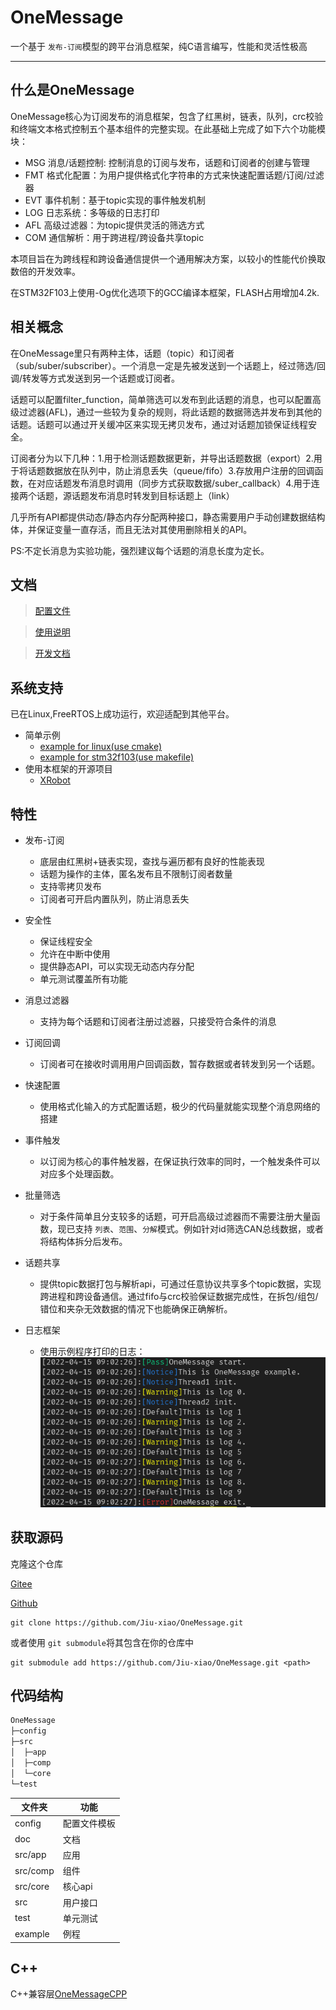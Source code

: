 # OneMessage

一个基于 `发布-订阅`模型的跨平台消息框架，纯C语言编写，性能和灵活性极高

------------------------------------------------------------------------

## 什么是OneMessage

OneMessage核心为订阅发布的消息框架，包含了红黑树，链表，队列，crc校验和终端文本格式控制五个基本组件的完整实现。在此基础上完成了如下六个功能模块：

* MSG 消息/话题控制: 控制消息的订阅与发布，话题和订阅者的创建与管理
* FMT 格式化配置：为用户提供格式化字符串的方式来快速配置话题/订阅/过滤器
* EVT 事件机制：基于topic实现的事件触发机制
* LOG 日志系统：多等级的日志打印
* AFL 高级过滤器：为topic提供灵活的筛选方式
* COM 通信解析：用于跨进程/跨设备共享topic

本项目旨在为跨线程和跨设备通信提供一个通用解决方案，以较小的性能代价换取数倍的开发效率。

在STM32F103上使用-Og优化选项下的GCC编译本框架，FLASH占用增加4.2k.

## 相关概念

在OneMessage里只有两种主体，话题（topic）和订阅者（sub/suber/subscriber）。一个消息一定是先被发送到一个话题上，经过筛选/回调/转发等方式发送到另一个话题或订阅者。

话题可以配置filter_function，简单筛选可以发布到此话题的消息，也可以配置高级过滤器(AFL)，通过一些较为复杂的规则，将此话题的数据筛选并发布到其他的话题。话题可以通过开关缓冲区来实现无拷贝发布，通过对话题加锁保证线程安全。

订阅者分为以下几种：1.用于检测话题数据更新，并导出话题数据（export）2.用于将话题数据放在队列中，防止消息丢失（queue/fifo）3.存放用户注册的回调函数，在对应话题发布消息时调用（同步方式获取数据/suber_callback）4.用于连接两个话题，源话题发布消息时转发到目标话题上（link）

几乎所有API都提供动态/静态内存分配两种接口，静态需要用户手动创建数据结构体，并保证变量一直存活，而且无法对其使用删除相关的API。

PS:不定长消息为实验功能，强烈建议每个话题的消息长度为定长。

## 文档

> [配置文件](https://github.com/Jiu-xiao/OneMessage/blob/master/doc/config.md)

> [使用说明](https://github.com/Jiu-xiao/OneMessage/blob/master/doc/user.md)

> [开发文档](https://github.com/Jiu-xiao/OneMessage/blob/master/doc/dev.md)

## 系统支持

已在Linux,FreeRTOS上成功运行，欢迎适配到其他平台。

* 简单示例
  * [example for linux(use cmake)](https://gitee.com/jiu-xiao/msg-example.git)
  * [example for stm32f103(use makefile)](https://gitee.com/jiu-xiao/om-example-mcu.git)
* 使用本框架的开源项目
  * [XRobot](https://github.com/xrobot-org/XRobot)

## 特性

* 发布-订阅

  * 底层由红黑树+链表实现，查找与遍历都有良好的性能表现
  * 话题为操作的主体，匿名发布且不限制订阅者数量
  * 支持零拷贝发布
  * 订阅者可开启内置队列，防止消息丢失

* 安全性
  * 保证线程安全
  * 允许在中断中使用
  * 提供静态API，可以实现无动态内存分配
  * 单元测试覆盖所有功能

* 消息过滤器

  * 支持为每个话题和订阅者注册过滤器，只接受符合条件的消息

* 订阅回调

  * 订阅者可在接收时调用用户回调函数，暂存数据或者转发到另一个话题。

* 快速配置

  * 使用格式化输入的方式配置话题，极少的代码量就能实现整个消息网络的搭建

* 事件触发

  * 以订阅为核心的事件触发器，在保证执行效率的同时，一个触发条件可以对应多个处理函数。

* 批量筛选

  * 对于条件简单且分支较多的话题，可开启高级过滤器而不需要注册大量函数，现已支持 `列表`、`范围`、`分解`模式。例如针对id筛选CAN总线数据，或者将结构体拆分后发布。

* 话题共享

  * 提供topic数据打包与解析api，可通过任意协议共享多个topic数据，实现跨进程和跨设备通信。通过fifo与crc校验保证数据完成性，在拆包/组包/错位和夹杂无效数据的情况下也能确保正确解析。

* 日志框架

  * 使用示例程序打印的日志：![效果](img/log.png)

## 获取源码

克隆这个仓库

[Gitee](https://gitee.com/jiu-xiao/one-message.git)

[Github](https://github.com/Jiu-xiao/OneMessage.git)

```shell
git clone https://github.com/Jiu-xiao/OneMessage.git
```

或者使用 `git submodule`将其包含在你的仓库中

```shell
git submodule add https://github.com/Jiu-xiao/OneMessage.git <path>
```

## 代码结构

```c
OneMessage
├─config
├─src
│  ├─app
│  ├─comp
│  └─core
└─test
```

| 文件夹   | 功能         |
| -------- | ------------ |
| config   | 配置文件模板 |
| doc      | 文档         |
| src/app  | 应用         |
| src/comp | 组件         |
| src/core | 核心api      |
| src      | 用户接口     |
| test     | 单元测试     |
| example  | 例程         |

## C++

C++兼容层[OneMessageCPP](https://github.com/Jiu-xiao/OneMessageCPP)
